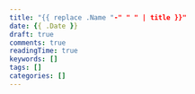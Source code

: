 ```yaml
---
title: "{{ replace .Name "-" " " | title }}"
date: {{ .Date }}
draft: true
comments: true
readingTime: true
keywords: [] 
tags: []
categories: []
---
```



